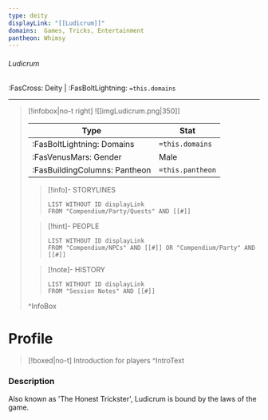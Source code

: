 ```yaml
---
type: deity
displayLink: "[[Ludicrum]]"
domains:  Games, Tricks, Entertainment
pantheon: Whimsy
---
```


###### Ludicrum
<span class="sub2">:FasCross: Deity | :FasBoltLightning: `=this.domains` </span>
___

> [!infobox|no-t right]
> ![[imgLudicrum.png|350]]
>
> | Type | Stat |
> | ---- | ---- |
> | :FasBoltLightning: Domains | `=this.domains` |
> | :FasVenusMars: Gender | Male |
> | :FasBuildingColumns: Pantheon | `=this.pantheon` |
>
>> [!info]- STORYLINES
>>```dataview
>>LIST WITHOUT ID displayLink
>>FROM "Compendium/Party/Quests" AND [[#]]
>>```
>
>> [!hint]-  PEOPLE
>>```dataview
>>LIST WITHOUT ID displayLink
>>FROM "Compendium/NPCs" AND [[#]] OR "Compendium/Party" AND [[#]] 
>>```
>
>>[!note]- HISTORY
>>```dataview
>>LIST WITHOUT ID displayLink
>>FROM "Session Notes" AND [[#]]
>>```
>
>^InfoBox

# Profile

> [!boxed|no-t]
> Introduction for players
>^IntroText

### Description
Also known as 'The Honest Trickster', Ludicrum is bound by the laws of the game.
